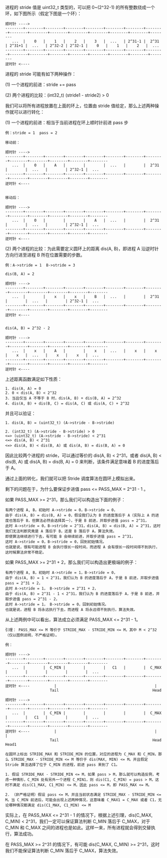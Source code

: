 进程的 stride 值是 uint32_t 类型的，可以把 0~(2^32-1) 的所有整数绕成一个环，如下图所示（假定下图是一个环）：

```
顺时针 ---->
--------+--------+--------+--------+--------+--------+--------+--------+--------+--------+--------+--------+--------+--------+--------+--------
   ...  |    0   |    1   |    2   |    3   |  ...   | 2^31-1 |  2^31  | 2^31+1 |  ...   | 2^32-2 | 2^32-1 |    0   |    1   |    2   |  ...
--------+--------+--------+--------+--------+--------+--------+--------+--------+--------+--------+--------+--------+--------+--------+--------
逆时针 <----
```

进程的 stride 可能有如下两种操作：

(1) 一个进程的前进：stride += pass

(2) 两个进程的比较：(int32_t) (stride1 - stride2) > 0

我们可以将所有进程放置在上面的环上，位置由 stride 值给定，那么上述两种操作就可以进行转化：

(1) 一个进程的前进：相当于当前进程在环上顺时针前进 pass 步

```
例：stride = 1  pass = 2

移动前：

顺时针 ---->
--------+--------+--------+--------+--------+--------+--------+--------+--------+--------+--------+--------+--------
   ...  |    0   |    A   |        |        |  ...   |        |  2^31  |        |  ...   |        | 2^32-1 |  ...
--------+--------+--------+--------+--------+--------+--------+--------+--------+--------+--------+--------+--------
逆时针 <----


移动后：

顺时针 ---->
--------+--------+--------+--------+--------+--------+--------+--------+--------+--------+--------+--------+--------
   ...  |    0   |        |        |    A   |  ...   |        |  2^31  |        |  ...   |        | 2^32-1 |  ...
--------+--------+--------+--------+--------+--------+--------+--------+--------+--------+--------+--------+--------
逆时针 <----
```

(2) 两个进程的比较：为此需要定义圆环上的距离 dis(A, B)，即进程 A 沿逆时针方向行进至进程 B 所在位置需要的步数。

```
例：A->stride = 1  B->stride = 3

dis(B, A) = 2

顺时针 ---->
--------+--------+--------+--------+--------+--------+--------+--------+--------+--------+--------+--------+--------
   ...  |        |    x   |    x   |    B   |  ...   |        |  2^31  |        |  ...   |        | 2^32-1 |  ...
--------+--------+--------+--------+--------+--------+--------+--------+--------+--------+--------+--------+--------
逆时针 <----


dis(A, B) = 2^32 - 2

顺时针 ---->
--------+--------+--------+--------+--------+--------+--------+--------+--------+--------+--------+--------+--------
   ...  |    x   |    A   |        |    x   |  ...   |    x   |    x   |    x   |  ...   |    x   |    x   |  ...
--------+--------+--------+--------+--------+--------+--------+--------+--------+--------+--------+--------+--------
逆时针 <----
```

上述距离函数满足如下性质：

```
1. dis(A, A) = 0
2. 0 < dis(A, B) < 2^32
3. 当且仅当 A 不等于 B 时，dis(A, B) + dis(B, A) = 2^32
4. dis(A, B) + dis(B, C) = dis(A, C) 或 dis(A, C) + 2^32
```

并且可以验证：

```
1. dis(A, B) = (uint32_t) (A->stride - B->stride)

2. (int32_t) (A->stride - B->stride) > 0
<=> (uint32_t) (A->stride - B->stride) < 2^31
<=> dis(A, B) < 2^31
<=> dis(A, B) < dis(B, A) 或 dis(A, B) = dis(B, A) = 0
```

因此比较两个进程的 stride，可以通过等价的 dis(A, B) < 2^31，或者 dis(A, B) < dis(B, A) 或 dis(A, B) = dis(B, A) = 0 来判断，该条件满足意味着 B 的进度落后于 A。

通过上面的转化，我们就可以把 Stride 调度算法在圆环上模拟出来。


剩下的问题在于，为什么要保证步进值 pass <= PASS_MAX = 2^31 - 1 。

如果 PASS_MAX >= 2^31，那么我们可以构造出下面的例子：

```
有两个进程 A, B，初始时 A->stride = 0，B->stride = 0，
由于 dis(A, B) = dis(B, A) = 0，假设我们认为 B 的进度落后于 A（实际上 A 的进度也落后于 B，但算法必然会选择其一），于是 B 前进，并取步进值 pass = 2^31，
此时 A->stride = 0，B->stride = 2^31，dis(A, B) = dis(B, A) = 2^31，这时我们无法判断究竟是 A 落后于 B，还是 B 落后于 A，算法失效。
即使算法继续进行下去，有可能 B 会继续前进，并取步进值 pass = 2^31，
这时 A->stride = 0，B->stride = 0，回到初始情况。
也就是说，很有可能进程 B 会执行很长一段时间，而进程 A 会有很长一段时间得不到执行，这时候算法非常不稳定。
``` 

如果 PASS_MAX >= 2^31 + 2，那么我们可以构造出更极端的例子：

```
有两个进程 A, B，初始时 A->stride = 1，B->stride = 0，
由于 dis(A, B) = 1 < 2^31，我们认为 B 的进度落后于 A，于是 B 前进，并取步进值 pass = 2^31 + 2，
此时 A->stride = 1， B->stride = 2^31 + 2，
由于 dis(A, B) = 2^31 - 1 < 2^31，我们认为 B 的进度落后于 A，于是 B 前进，并取步进值 pass = 2^31 - 2，
此时 A->stride = 1， B->stride = 0，回到初始情况。
也就是说，进程 B 将永远执行下去，而进程 A 将永远得不到执行，算法失效。
```

从上述两例中可以看出，算法成立必须满足 PASS_MAX <= 2^31 - 1。

```
引理： PASS_MAX <= M 等价于 STRIDE_MAX - STRIDE_MIN <= M，其中 M < 2^32（仅以图例说明，不严格证明）。

例：

顺时针 ---->
--------+--------+--------+--------+--------+--------+--------+--------+--------+--------+--------+--------+--------
   ...  |        |  C_MIN |        |        |   C1   |        |  C_MAX |        |        |        |        |  ...
--------+--------+--------+--------+--------+--------+--------+--------+--------+--------+--------+--------+--------
逆时针 <----           |                                            |
                    Tail                                          Head

顺时针 ---->
--------+--------+--------+--------+--------+--------+--------+--------+--------+--------+--------+--------+--------
   ...  |        |  C_MIN |        |        |        |        |  C_MAX |        |   C1   |        |        |  ...
--------+--------+--------+--------+--------+--------+--------+--------+--------+--------+--------+--------+--------
逆时针 <----           |                                            |                |
                    Tail                                          Head             Head1

在圆环上标出 STRIDE_MAX 和 STRIDE_MIN 的位置，对应的进程为 C_MAX 和 C_MIN，那么 STRIDE_MAX - STRIDE_MIN <= M 等价于 dis(MAX, MIN) <= M。并且假定 Stride 算法选择了位于 C_MIN 的进程，前进 pass 来到了 C1。

1. 假设 STRIDE_MAX - STRIDE_MIN <= M，如果 pass > M，那么就可以构造反例，考虑一种情形，C_MIN 处有另外一个进程 C_MIN1，则 dis(C1, C_MIN) = pass > M，这时不满足 dis(C1_MAX, C1_MIN) <= M，因此 pass <= M，即 PASS_MAX <= M。

2. （非严格证明）假设 pass <= M，并且当前状态满足 STRIDE_MAX - STRIDE_MIN <= M。当 C_MIN 前进后，可能会出现上述两种情况，这意味着 C_MAX1 = C_MAX 或者 C1，无论哪种情况都满足 dis(C1_MAX, C1_MIN) <= M
```

实际上，在 PASS_MAX <= 2^31 - 1 的情况下，根据上述引理，dis(C_MAX, C_MIN) < 2^31，我们一定可以保证算法判断 C_MIN 落后于 C_MAX，对于 C_MIN 和 C_MAX 之间的进程也是如此。这样一来，所有进程就会得到交替执行，算法成功。

在 PASS_MAX >= 2^31 的情况下，有可能 dis(C_MAX, C_MIN) >= 2^31，这时我们不能保证算法判断 C_MIN 落后于 C_MAX，算法失效。
